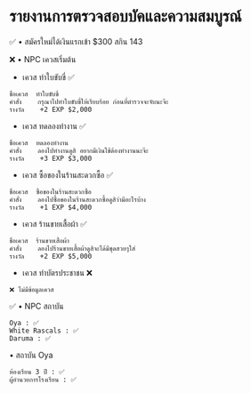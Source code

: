 # รายงานการตรวจสอบบัคและความสมบูรณ์
:white_check_mark: • สมัครใหม่ได้เงินแรกเข้า $300 สกิน 143

❌ • NPC เควสเริ่มต้น
- เควส ทำใบขับขี่ :white_check_mark: 
```
ชื่อเควส  ทำใบขับขี่ 
คำสั่ง    กรุณาไปทำใบขับขี่ให้เรียบร้อย ก่อนที่ตำรวจจะจับนะจ๊ะ
รางวัล    +2 EXP $2,000
```
- เควส ทดลองทำงาน :white_check_mark: 
```
ชื่อเควส  ทดลองทำงาน 
คำสั่ง    ลองไปทำงานดูสิ อยากมีเงินใช้ต้องทำงานนะจ๊ะ
รางวัล    +3 EXP $3,000
```
- เควส ซื้อของในร้านสะดวกซื้อ :white_check_mark: 
```
ชื่อเควส  ซื้อของในร้านสะดวกซื้อ 
คำสั่ง    ลองไปซื้อของในร้านสะดวกซื้อดูสิว่ามีอะไรบ้าง
รางวัล    +1 EXP $4,000
```
- เควส ร้านขายเสื้อผ้า :white_check_mark: 
```
ชื่อเควส  ร้านขายเสื้อผ้า 
คำสั่ง    ลองไปร้านขายเสื้อผ้าดูสิจะได้มีชุดสวยๆใส่
รางวัล    +2 EXP $5,000
```
- เควส ทำบัตรประชาชน ❌
```
❌ ไม่มีข้อมูลเควส
```

:white_check_mark: • NPC สถาบัน
```
Oya : ✅
White Rascals : ✅
Daruma : ✅
```

• สถาบัน Oya
```
ห้องเรียน 3 ปี : ✅
ผู้อำนวยการโรงเรียน : ✅
```

